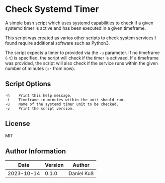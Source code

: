 # Check Systemd Timer

A simple bash script which uses systemd capabilities to check if a given systemd
timer is active and has been executed in a given timeframe.

This script was created as varios other scripts to check system services I found
require additional software such as Python3.

The script expects a timer to provided via the `-u` parameter. If no timeframe
(`-t`) is specified, the script will check if the timer is activaed. If a
timeframe was provided, the script will also check if the service runs within
the given number of minutes (+- from now).

## Script Options

~~~SHELL
-h    Print this help message.
-t    Timeframe in minutes within the unit should run.
-u    Name of the systemd timer unit to be checked.
-v    Print the script version.
~~~

## License

MIT

## Author Information

| Date        | Version | Author      |
|-------------|---------|-------------|
| 2023-10-14  | 0.1.0   | Daniel Kuß  |
